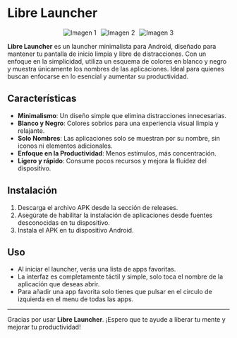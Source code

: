 # Libre Launcher

<div style="display: flex; gap: 10px; width: 100%; justify-content: center;">
  <img src="https://github.com/user-attachments/assets/7ca47edd-6d79-4143-9f40-ff986da8e3f6" alt="Imagen 1" style="max-width: 20%; height: auto;">
  <img src="https://github.com/user-attachments/assets/86f2de1d-00cb-478f-8e69-a78ad84ba633" alt="Imagen 2" style="max-width: 20%; height: auto;">
  <img src="https://github.com/user-attachments/assets/e6048236-918e-4d60-ba25-c93a0e8c8ff8" alt="Imagen 3" style="max-width: 20%; height: auto;">
</div>

**Libre Launcher** es un launcher minimalista para Android, diseñado para mantener tu pantalla de inicio limpia y libre de distracciones. Con un enfoque en la simplicidad, utiliza un esquema de colores en blanco y negro y muestra únicamente los nombres de las aplicaciones. Ideal para quienes buscan enfocarse en lo esencial y aumentar su productividad.

## Características

- **Minimalismo**: Un diseño simple que elimina distracciones innecesarias.
- **Blanco y Negro**: Colores sobrios para una experiencia visual limpia y relajante.
- **Solo Nombres**: Las aplicaciones solo se muestran por su nombre, sin iconos ni elementos adicionales.
- **Enfoque en la Productividad**: Menos estímulos, más concentración.
- **Ligero y rápido**: Consume pocos recursos y mejora la fluidez del dispositivo.

## Instalación

1. Descarga el archivo APK desde la sección de releases.
2. Asegúrate de habilitar la instalación de aplicaciones desde fuentes desconocidas en tu dispositivo.
3. Instala el APK en tu dispositivo Android.

## Uso

- Al iniciar el launcher, verás una lista de apps favoritas.
- La interfaz es completamente táctil y simple, solo toca el nombre de la aplicación que deseas abrir.
- Para añadir una app favorita solo tienes que pulsar en el circulo de izquierda en el menu de todas las apps.

---

Gracias por usar **Libre Launcher**. ¡Espero que te ayude a liberar tu mente y mejorar tu productividad!

